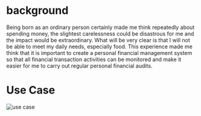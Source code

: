 # background
Being born as an ordinary person certainly made me think repeatedly about spending money, the slightest carelessness could be disastrous for me and the impact would be extraordinary. What will be very clear is that I will not be able to meet my daily needs, especially food. This experience made me think that it is important to create a personal financial management system so that all financial transaction activities can be monitored and make it easier for me to carry out regular personal financial audits.
<!--
```bash
$ pip3 install 
```
-->
# Use Case
![use case](https://github.com/ThomRib/Si-Hemat/assets/74390441/7a6b03ee-7d50-443d-a160-2fbc50496fe2)
